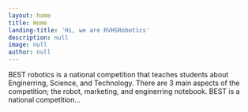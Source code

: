 ```yaml
---
layout: home
title: Home
landing-title: 'Hi, we are RVHSRobotics'
description: null
image: null
author: null
---
```


BEST robotics is a national competition that teaches students about Enginerring, Science, and Technology. There are 3 main aspects of the competition; the robot, marketing, and enginerring notebook. BEST is a national competition...
